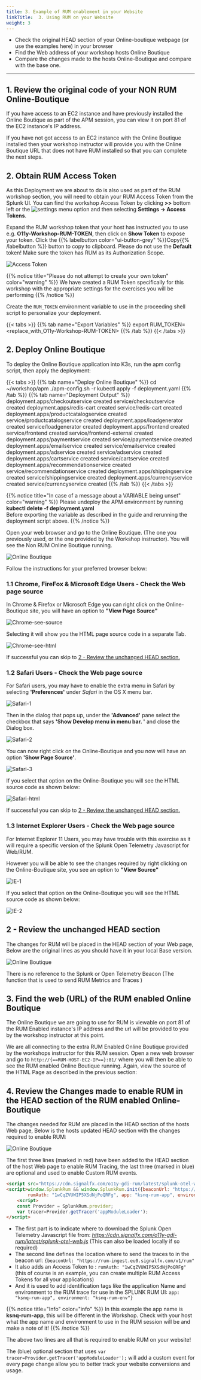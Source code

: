 ```yaml
---
title: 3. Example of RUM enablement in your Website
linkTitle:  3. Using RUM on your Website
weight: 3
---
```

* Check the original HEAD section of your Online-boutique webpage (or use the examples here) in your browser
* Find the Web address of your workshop hosts Online Boutique
* Compare the changes made to the hosts Online-Boutique and compare with the base one.

---

## 1. Review the original code of your NON RUM Online-Boutique

If you have access to an EC2 instance and have previously installed the Online Boutique as part of the APM session, you can view it on port 81 of the EC2 instance's IP address.

If you have not got access to an EC2 instance with the Online Boutique installed then your workshop instructor will provide you with the Online Boutique URL that does not have RUM installed so that you can complete the next steps.

## 2. Obtain RUM Access Token

As this Deployment we are about to do is also used as part of the RUM workshop section, you will need to obtain your RUM Access Token from the Splunk UI. You can find the workshop Access Token by clicking **>>** bottom left or the ![settings](../../images/setting.png) menu option and then selecting **Settings → Access Tokens**.

Expand the RUM workshop token that your host has instructed you to use e.g. **O11y-Workshop-RUM-TOKEN**, then click on **Show Token** to expose your token. Click the {{% labelbutton color="ui-button-grey" %}}Copy{{% /labelbutton %}} button to copy to clipboard. Please do not use the **Default** token! Make sure the token has RUM as its Authorization Scope.

![Access Token](../../images/RUM-Access-Token.png)

{{% notice title="Please do not attempt to create your own token" color="warning" %}}
We have created a RUM Token specifically for this workshop with the appropriate settings for the exercises you will be performing
{{% /notice %}}

Create the `RUM_TOKEN` environment variable to use in the proceeding shell script to personalize your deployment.

{{< tabs >}}
{{% tab name="Export Variables" %}}
export RUM_TOKEN=<replace_with_O11y-Workshop-RUM-TOKEN>
{{% /tab %}}
{{< /tabs >}}

## 2. Deploy Online Boutique

To deploy the Online Boutique application into K3s, run the apm config script, then apply the deployment:

{{< tabs >}}
{{% tab name="Deploy Online Boutique" %}}
cd ~/workshop/apm
./apm-config.sh -r
kubectl apply -f deployment.yaml
{{% /tab %}}
{{% tab name="Deployment Output"  %}}
deployment.apps/checkoutservice created
service/checkoutservice created
deployment.apps/redis-cart created
service/redis-cart created
deployment.apps/productcatalogservice created
service/productcatalogservice created
deployment.apps/loadgenerator created
service/loadgenerator created
deployment.apps/frontend created
service/frontend created
service/frontend-external created
deployment.apps/paymentservice created
service/paymentservice created
deployment.apps/emailservice created
service/emailservice created
deployment.apps/adservice created
service/adservice created
deployment.apps/cartservice created
service/cartservice created
deployment.apps/recommendationservice created
service/recommendationservice created
deployment.apps/shippingservice created
service/shippingservice created
deployment.apps/currencyservice created
service/currencyservice created
{{% /tab %}}
{{< /tabs >}}

{{% notice title="In case of a message about a VARIABLE being unset" color="warning" %}}
Please undeploy the APM environment by running **kubectl delete -f deployment.yaml**</br>
Before exporting the variable as described in the guide and rerunning the deployment script above.
{{% /notice %}}

Open your web browser and go to the Online Boutique.  (The one you previously used, or the one provided by the Workshop instructor). You will see the Non RUM Online Boutique running.

![Online Boutique](../../images/online-boutique.png)

Follow the instructions for your preferred browser below:

### 1.1 Chrome, FireFox  & Microsoft Edge Users - Check the Web page source

In Chrome & Firefox or Microsoft Edge you can right click on the Online-Boutique site, you will have an option to **"View Page Source"**

![Chrome-see-source](../../images/Chrome-1.png)

Selecting it will show you the HTML page source code in a separate Tab.

![Chrome-see-html](../../images/Chrome-html.png)

If successful you can skip to [2 -  Review the unchanged HEAD section.](../RUM-Setup/#2-review-the-unchanged-head-section)

### 1.2 Safari Users - Check the Web page source

For Safari users, you may have to enable the extra menu in Safari by selecting **'Preferences'** under *Safari* in the OS X menu bar.

![Safari-1](../../images/Safari-1.png)

Then in the dialog that pops up, under the **'Advanced'** pane select the checkbox that says **'Show Develop menu in menu bar. '**  and close the Dialog box.

![Safari-2](../../images/Safari-2.png)

You can now right click on the Online-Boutique and you now will have an option **'Show Page Source'**.

![Safari-3](../../images/Safari-3.png)

If you select that option on the Online-Boutique you will see the HTML source code as shown below:

![Safari-html](../../images/Safari-html.png)

If successful you can skip to [2 -  Review the unchanged HEAD section.](../RUM-Setup/#2-review-the-unchanged-head-section)

### 1.3 Internet Explorer Users - Check the Web page source

For Internet Explorer 11 Users, you may have trouble with this exercise as it will require a specific version of the Splunk Open Telemetry Javascript for Web/RUM.

However you will be able to see the changes required by right clicking on the Online-Boutique site, you see an option to **"View Source"**

![IE-1](../../images/IE-1.png)

If you select that option on the Online-Boutique you will see the HTML source code as shown below:

![IE-2](../../images/IE-2.png)

## 2 -  Review the unchanged HEAD section

The changes for RUM will be placed in the HEAD section of your Web page, Below are the original lines as you should have it in your local Base version.

![Online Boutique](../../images/ViewBase-HEAD-html.png)

There is no reference to the Splunk or Open Telemetry Beacon (The function that is used to send RUM Metrics and Traces )

## 3. Find the web (URL) of the RUM enabled Online Boutique

The Online Boutique we are going to use for RUM is viewable on port 81 of the RUM Enabled instance's IP address and the url will be provided to you by the workshop instructor at this point.

We are all connecting to the extra RUM Enabled Online Boutique provided by the workshops instructor for this RUM session. Open a new web browser and go to `http://{==RUM-HOST-EC2-IP==}:81/` where you will then be able to see the RUM enabled Online Boutique running. Again, view the source of the HTML Page as described in the previous section:

## 4.  Review the Changes made to enable RUM in the HEAD section of the RUM enabled Online-Boutique

The changes needed for RUM are placed in the HEAD section of the hosts Web page, Below is the hosts updated HEAD section with the changes required to enable RUM:

![Online Boutique](../../images/ViewRUM-HEAD-html.png)

The first three lines  (marked in red) have been added to the HEAD section of the host Web page to enable RUM Tracing, the last three (marked in blue) are optional and used to enable Custom RUM events.

```html
<script src="https://cdn.signalfx.com/o11y-gdi-rum/latest/splunk-otel-web.js" type="text/javascript"></script>
<script>window.SplunkRum && window.SplunkRum.init({beaconUrl: "https://rum-ingest.eu0.signalfx.com/v1/rum",
        rumAuth: "1wCqZVUWIP5XSdNjPoQRFg", app: "ksnq-rum-app", environment: "ksnq-rum-env"});</script>
    <script>
    const Provider = SplunkRum.provider; 
    var tracer=Provider.getTracer('appModuleLoader');
</script>
```

* The first part is to indicate where to download the Splunk Open Telemetry Javascript file from: *<https://cdn.signalfx.com/o11y-gdi-rum/latest/splunk-otel-web.js>* (This can also be loaded locally if so required)
* The second line defines the location where to send the traces to in the beacon url: `{beaconUrl: "https://rum-ingest.eu0.signalfx.com/v1/rum"`
* It also adds an Access Token to :  `rumAuth: "1wCqZVUWIP5XSdNjPoQRFg"` (this of course is an example, you can create multiple RUM Access Tokens for all your applications)
* And it is used to add identification tags like the application Name and environment to the RUM trace for use in the SPLUNK RUM UI:  `app: "ksnq-rum-app", environment: "ksnq-rum-env"}`

{{% notice title="Info" color="info" %}}
In this example the app name is **ksnq-rum-app**, this will be different in the Workshop. Check with your host what the app name and environment to use in the RUM session will be and make a note of it!
{{% /notice %}}

The above two lines are all that is required to enable RUM on your website!

The (blue) optional section that uses `var tracer=Provider.getTracer('appModuleLoader');` will add a custom event for every page change allow you to better track your website conversions and usage.  
